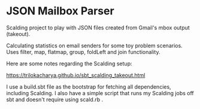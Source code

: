JSON Mailbox Parser
=================

Scalding project to play with JSON files created from Gmail's mbox output (takeout).

Calculating statistics on email senders for some toy problem scenarios. Uses filter, map, flatmap, group, foldLeft and join functionality.

Here are some notes regarding the Scalding setup:

 https://trilokacharya.github.io/sbt_scalding_takeout.html 
 
I use a build.sbt file as the bootstrap for fetching all dependencies, including Scalding. I also have a simple script that runs my Scalding jobs off sbt and doesn't require using scald.rb .
